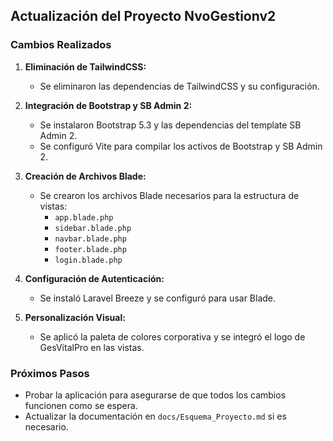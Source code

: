 ## Actualización del Proyecto NvoGestionv2

### Cambios Realizados

1. **Eliminación de TailwindCSS:**
   - Se eliminaron las dependencias de TailwindCSS y su configuración.

2. **Integración de Bootstrap y SB Admin 2:**
   - Se instalaron Bootstrap 5.3 y las dependencias del template SB Admin 2.
   - Se configuró Vite para compilar los activos de Bootstrap y SB Admin 2.

3. **Creación de Archivos Blade:**
   - Se crearon los archivos Blade necesarios para la estructura de vistas:
     - `app.blade.php`
     - `sidebar.blade.php`
     - `navbar.blade.php`
     - `footer.blade.php`
     - `login.blade.php`

4. **Configuración de Autenticación:**
   - Se instaló Laravel Breeze y se configuró para usar Blade.

5. **Personalización Visual:**
   - Se aplicó la paleta de colores corporativa y se integró el logo de GesVitalPro en las vistas.

### Próximos Pasos
- Probar la aplicación para asegurarse de que todos los cambios funcionen como se espera.
- Actualizar la documentación en `docs/Esquema_Proyecto.md` si es necesario.
